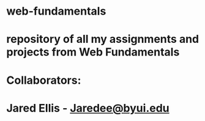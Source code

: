 # web-fundamentals
# repository of all my assignments and projects from Web Fundamentals
# Collaborators:
# Jared Ellis - Jaredee@byui.edu
